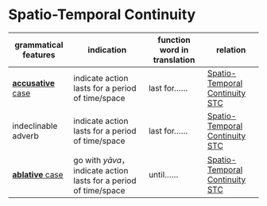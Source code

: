 # Spatio-Temporal Continuity

|grammatical features|indication|function word in translation|relation|
|-|-|-|-|
|[**accusative** case](https://assets-hk.wikipali.org/pali-handbook/zh-Hans/declension/acc.html)|indicate action lasts for a period of time/space|last for……|[Spatio-Temporal Continuity<br>STC](https://assets-hk.wikipali.org/pali-handbook/zh-Hans/basic-relation/acc/acc-stc.html)|
|indeclinable adverb|indicate action lasts for a period of time/space|last for……|[Spatio-Temporal Continuity<br>STC](https://assets-hk.wikipali.org/pali-handbook/zh-Hans/basic-relation/acc/acc-stc.html)|
|[**ablative** case](https://assets-hk.wikipali.org/pali-handbook/zh-Hans/declension/abl.html)|go with *yāva*，indicate action lasts for a period of time/space|until……|[Spatio-Temporal Continuity<br>STC](https://assets-hk.wikipali.org/pali-handbook/zh-Hans/basic-relation/acc/acc-stc.html)|
